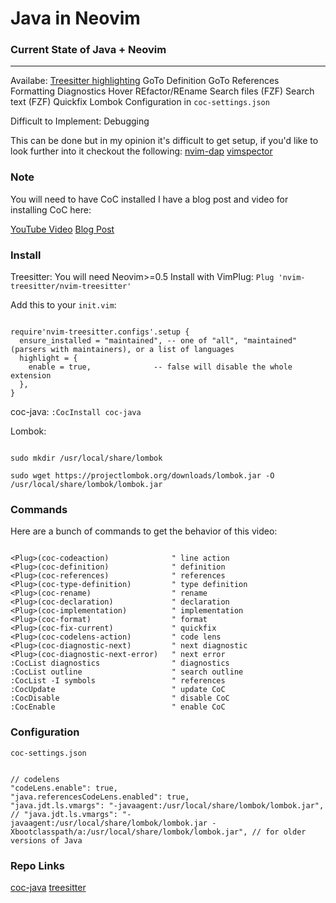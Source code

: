# Java in Neovim

### Current State of Java + Neovim

---

Availabe:
[Treesitter highlighting](https://github.com/nvim-treesitter/nvim-treesitter)
GoTo Definition
GoTo References
Formatting
Diagnostics
Hover
REfactor/REname
Search files (FZF)
Search text (FZF)
Quickfix
Lombok
Configuration in `coc-settings.json`

Difficult to Implement:
Debugging

This can be done but in my opinion it's difficult to get setup, if you'd like to look further into it checkout the following:
[nvim-dap](https://github.com/mfussenegger/nvim-dap)
[vimspector](https://github.com/puremourning/vimspector)

### Note
You will need to have CoC installed I have a blog post and video for installing CoC here:

[YouTube Video](https://www.youtube.com/watch?v=OXEVhnY621M)
[Blog Post](https://www.chrisatmachine.com/Neovim/04-vim-coc/)

### Install

Treesitter: You will need Neovim>=0.5
Install with VimPlug: `Plug 'nvim-treesitter/nvim-treesitter'`

Add this to your `init.vim`:
```

require'nvim-treesitter.configs'.setup {
  ensure_installed = "maintained", -- one of "all", "maintained" (parsers with maintainers), or a list of languages
  highlight = {
    enable = true,              -- false will disable the whole extension
  },
}

```

coc-java: `:CocInstall coc-java`

Lombok:

```

sudo mkdir /usr/local/share/lombok

sudo wget https://projectlombok.org/downloads/lombok.jar -O /usr/local/share/lombok/lombok.jar

```

### Commands

Here are a bunch of commands to get the behavior of this video:

```

<Plug>(coc-codeaction)              " line action
<Plug>(coc-definition)              " definition
<Plug>(coc-references)              " references
<Plug>(coc-type-definition)         " type definition
<Plug>(coc-rename)                  " rename
<Plug>(coc-declaration)             " declaration
<Plug>(coc-implementation)          " implementation
<Plug>(coc-format)                  " format
<Plug>(coc-fix-current)             " quickfix
<Plug>(coc-codelens-action)         " code lens
<Plug>(coc-diagnostic-next)         " next diagnostic
<Plug>(coc-diagnostic-next-error)   " next error
:CocList diagnostics                " diagnostics
:CocList outline                    " search outline
:CocList -I symbols                 " references
:CocUpdate                          " update CoC
:CocDisable                         " disable CoC
:CocEnable                          " enable CoC

```

### Configuration

`coc-settings.json`

```

// codelens
"codeLens.enable": true,
"java.referencesCodeLens.enabled": true,
"java.jdt.ls.vmargs": "-javaagent:/usr/local/share/lombok/lombok.jar",
// "java.jdt.ls.vmargs": "-javaagent:/usr/local/share/lombok/lombok.jar -Xbootclasspath/a:/usr/local/share/lombok/lombok.jar", // for older versions of Java

```

### Repo Links

[coc-java](https://github.com/neoclide/coc-java)
[treesitter](https://github.com/nvim-treesitter/nvim-treesitter)
